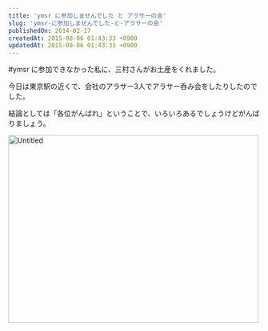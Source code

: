 ```yaml
---
title: 'ymsr に参加しませんでした と アラサーの会'
slug: 'ymsr-に参加しませんでした-と-アラサーの会'
publishedOn: 2014-02-17
createdAt: 2015-08-06 01:43:33 +0900
updatedAt: 2015-08-06 01:43:33 +0900
---
```

#ymsr に参加できなかった私に、三村さんがお土産をくれました。

今日は東京駅の近くで、会社のアラサー3人でアラサー呑み会をしたりしたのでした。

結論としては「各位がんばれ」ということで、いろいろあるでしょうけどがんばりましょう。

<a href="https://www.flickr.com/photos/96615262@N06/12592045904/" title="Untitled by kenichitakahashi, on Flickr"><img src="https://farm8.staticflickr.com/7309/12592045904_10f10882fd.jpg" width="500" height="375" alt="Untitled"></a>
